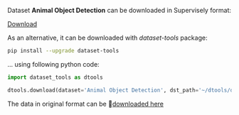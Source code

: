 Dataset **Animal Object Detection** can be downloaded in Supervisely format:

 [Download](https://assets.supervisely.com/supervisely-supervisely-assets-public/teams_storage/P/5/mT/ZegADSyA1TWr0EaVRxdfc1umyN9ukZ5SuVP8eLbdl6sMPP7h5fUiKzMY6KkPg2E1pUpU8Dd0lQJFtouVEaZ3wunVvC7teUilIALaBAXVk5LxfJGx1yV4sHqGltbn.tar)

As an alternative, it can be downloaded with *dataset-tools* package:
``` bash
pip install --upgrade dataset-tools
```

... using following python code:
``` python
import dataset_tools as dtools

dtools.download(dataset='Animal Object Detection', dst_path='~/dtools/datasets/Animal Object Detection.tar')
```
The data in original format can be 🔗[downloaded here](https://universe.roboflow.com/animal-detection-yvpsn/animal-object-detection-gbwme/dataset/2/download)